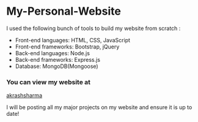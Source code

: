 # My-Personal-Website

I used the following bunch of tools to build my website from scratch :

* Front-end languages: HTML, CSS, JavaScript
* Front-end frameworks: Bootstrap, jQuery
* Back-end languages: Node.js
* Back-end frameworks: Express.js
* Database: MongoDB(Mongoose)

<h3> You can view my website at </h3>

 [akrashsharma](http://akrashsharma.com/)

I will be posting all my major projects on my website and ensure it is up to date!
